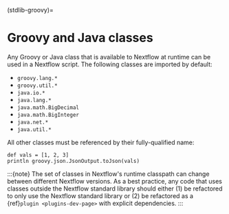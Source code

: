 (stdlib-groovy)=

# Groovy and Java classes

Any Groovy or Java class that is available to Nextflow at runtime can be used in a Nextflow script. The following classes are imported by default:

- `groovy.lang.*`
- `groovy.util.*`
- `java.io.*`
- `java.lang.*`
- `java.math.BigDecimal`
- `java.math.BigInteger`
- `java.net.*`
- `java.util.*`

All other classes must be referenced by their fully-qualified name:

```nextflow
def vals = [1, 2, 3]
println groovy.json.JsonOutput.toJson(vals)
```

:::{note}
The set of classes in Nextflow's runtime classpath can change between different Nextflow versions. As a best practice, any code that uses classes outside the Nextflow standard library should either (1) be refactored to only use the Nextflow standard library or (2) be refactored as a {ref}`plugin <plugins-dev-page>` with explicit dependencies.
:::
